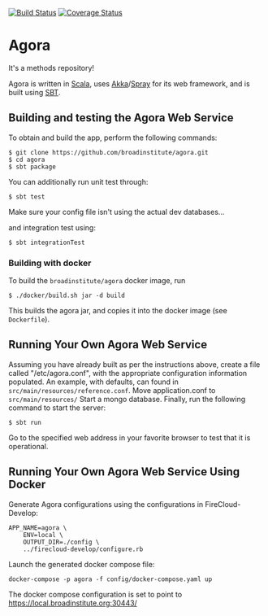 [![Build Status](https://travis-ci.org/broadinstitute/agora.svg?branch=master)](https://travis-ci.org/broadinstitute/agora?branch=master)
[![Coverage Status](https://coveralls.io/repos/broadinstitute/agora/badge.svg?branch=master)](https://coveralls.io/r/broadinstitute/agora?branch=master)


Agora
=====

It's a methods repository!

Agora is written in [Scala](http://www.scala-lang.org/), uses [Akka](http://akka.io/)/[Spray](http://spray.io/) for its web framework, and is built using [SBT](www.scala-sbt.org/).

## Building and testing the Agora Web Service

To obtain and build the app, perform the following commands:

```
$ git clone https://github.com/broadinstitute/agora.git
$ cd agora
$ sbt package
```

You can additionally run unit test through:

```
$ sbt test
```

Make sure your config file isn't using the actual dev databases...

and integration test using:

```
$ sbt integrationTest
```

### Building with docker

To build the `broadinstitute/agora` docker image, run
```
$ ./docker/build.sh jar -d build
```

This builds the agora jar, and copies it into the docker image (see `Dockerfile`).

## Running Your Own Agora Web Service

Assuming you have already built as per the instructions above, create a file called "/etc/agora.conf", with the appropriate configuration information populated.
An example, with defaults, can found in ```src/main/resources/reference.conf```.
Move application.conf to ```src/main/resources/```
Start a mongo database.
Finally, run the following command to start the server:

```
$ sbt run
```

Go to the specified web address in your favorite browser to test that it is operational.

## Running Your Own Agora Web Service Using Docker

Generate Agora configurations using the configurations in FireCloud-Develop:

```
APP_NAME=agora \ 
    ENV=local \
    OUTPUT_DIR=./config \
    ../firecloud-develop/configure.rb
```

Launch the generated docker compose file:

```
docker-compose -p agora -f config/docker-compose.yaml up
```
The docker compose configuration is set to point to https://local.broadinstitute.org:30443/